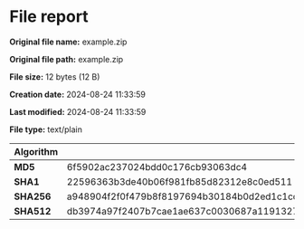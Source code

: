 # File report

**Original file name:** example.zip

**Original file path:** example.zip

**File size:** 12 bytes (12 B)

**Creation date:** 2024-08-24 11:33:59

**Last modified:** 2024-08-24 11:33:59

**File type:** text/plain

| Algorithm  | Hash digest                                                                                                                      |
|------------|----------------------------------------------------------------------------------------------------------------------------------|
| **MD5**    | 6f5902ac237024bdd0c176cb93063dc4                                                                                                 |
| **SHA1**   | 22596363b3de40b06f981fb85d82312e8c0ed511                                                                                         |
| **SHA256** | a948904f2f0f479b8f8197694b30184b0d2ed1c1cd2a1ec0fb85d299a192a447                                                                 |
| **SHA512** | db3974a97f2407b7cae1ae637c0030687a11913274d578492558e39c16c017de84eacdc8c62fe34ee4e12b4b1428817f09b6a2760c3f8a664ceae94d2434a593 |
